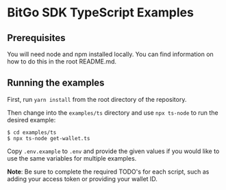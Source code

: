# BitGo SDK TypeScript Examples

## Prerequisites

You will need node and npm installed locally. You can find information on how to do this in the root README.md.

## Running the examples

First, run `yarn install` from the root directory of the repository.

Then change into the `examples/ts` directory and use `npx ts-node` to run the desired example:

```
$ cd examples/ts
$ npx ts-node get-wallet.ts
```

Copy `.env.example` to `.env` and provide the given values if you would like to use the same variables for multiple examples.

**Note**: Be sure to complete the required TODO's for each script, such as adding your access token or providing your wallet ID.
